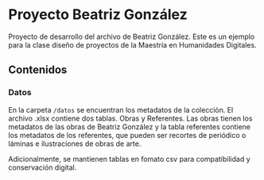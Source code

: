 # Proyecto Beatriz González

Proyecto de desarrollo del archivo de Beatriz González.  Este es un ejemplo para la clase diseño de proyectos de la Maestría en Humanidades Digitales.

## Contenidos

### Datos
En la carpeta ```/datos``` se encuentran los metadatos de la colecciòn.  El archivo .xlsx contiene dos tablas. Obras y Referentes. Las obras tienen los metadatos de las obras de Beatriz González y la tabla referentes contiene los metadatos de los referentes, que pueden ser recortes de periódico o láminas e ilustraciones de obras de arte.

Adicionalmente, se mantienen tablas en fomato csv para compatibilidad y conservación digital.